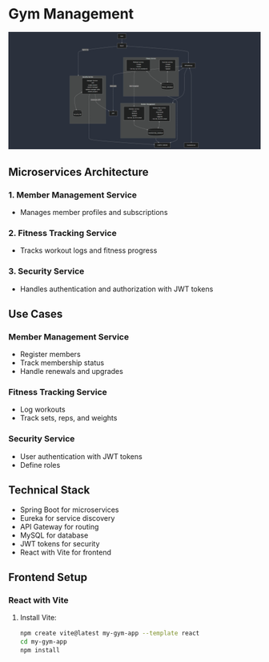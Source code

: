 # Gym Management 

![Flow Chart](https://github.com/RPAniruddh/Gym-Management-/blob/main/Docs/flow.png)

## Microservices Architecture

### 1. Member Management Service
- Manages member profiles and subscriptions

### 2. Fitness Tracking Service
- Tracks workout logs and fitness progress

### 3. Security Service
- Handles authentication and authorization with JWT tokens

## Use Cases

### Member Management Service
- Register members
- Track membership status
- Handle renewals and upgrades

### Fitness Tracking Service
- Log workouts
- Track sets, reps, and weights

### Security Service
- User authentication with JWT tokens
- Define roles

## Technical Stack
- Spring Boot for microservices
- Eureka for service discovery
- API Gateway for routing
- MySQL for database
- JWT tokens for security
- React with Vite for frontend

## Frontend Setup

### React with Vite
1. Install Vite:
   ```bash
   npm create vite@latest my-gym-app --template react
   cd my-gym-app
   npm install

